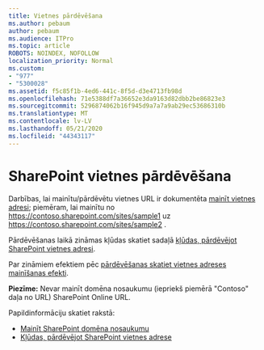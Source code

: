 ```yaml
---
title: Vietnes pārdēvēšana
ms.author: pebaum
author: pebaum
ms.audience: ITPro
ms.topic: article
ROBOTS: NOINDEX, NOFOLLOW
localization_priority: Normal
ms.custom:
- "977"
- "5300028"
ms.assetid: f5c85f1b-4ed6-441c-8f5d-d3e4713fb98d
ms.openlocfilehash: 71e5388df7a36652e3da9163d82dbb2be86823e3
ms.sourcegitcommit: 5296874062b16f945d9a7a7a9ab29ec53686310b
ms.translationtype: MT
ms.contentlocale: lv-LV
ms.lasthandoff: 05/21/2020
ms.locfileid: "44343117"
---
```

# <a name="rename-a-sharepoint-site"></a>SharePoint vietnes pārdēvēšana

Darbības, lai mainītu/pārdēvētu vietnes URL ir dokumentēta [mainīt vietnes adresi](https://docs.microsoft.com/sharepoint/change-site-address); piemēram, lai mainītu no https://contoso.sharepoint.com/sites/sample1 uz https://contoso.sharepoint.com/sites/sample2 .

Pārdēvēšanas laikā zināmas kļūdas skatiet sadaļā [kļūdas, pārdēvējot SharePoint vietnes adresi](https://support.office.com/article/errors-when-you-rename-a-sharepoint-site-address-165b7c11-1325-4813-b160-ecbe87bc1a86).

Par zināmiem efektiem pēc [pārdēvēšanas skatiet vietnes adreses mainīšanas efekti](https://docs.microsoft.com/sharepoint/change-site-address#effects-of-changing-a-site-address).

**Piezīme:** Nevar mainīt domēna nosaukumu (iepriekš piemērā "Contoso" daļa no URL) SharePoint Online URL. 

Papildinformāciju skatiet rakstā:

- [Mainīt SharePoint domēna nosaukumu](https://go.microsoft.com/fwlink/?Linkid=2018696)
- [Kļūdas, pārdēvējot SharePoint vietnes adrese](https://support.office.com/article/errors-when-you-rename-a-sharepoint-site-address-165b7c11-1325-4813-b160-ecbe87bc1a86)
